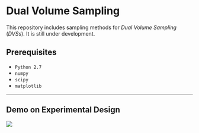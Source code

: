 # Dual Volume Sampling

This repository includes sampling methods for *Dual Volume Sampling* (*DVS*s). It is still under development.

## Prerequisites
* `Python 2.7`
* `numpy`
* `scipy`
* `matplotlib`

---

## Demo on Experimental Design

![](fig/expdesign.png)
